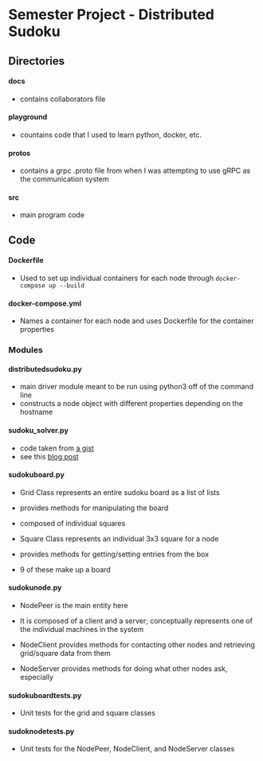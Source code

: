 # Semester Project - Distributed Sudoku

## Directories

#### docs

- contains collaborators file

#### playground 

- countains code that I used to learn python, docker, etc.

#### protos

- contains a grpc .proto file from when I was attempting to use gRPC as the communication system

#### src

- main program code

## Code

#### Dockerfile

- Used to set up individual containers for each node through `docker-compose up --build`

#### docker-compose.yml

- Names a container for each node and uses Dockerfile for the container properties

### Modules

#### distributedsudoku.py

- main driver module meant to be run using python3 off of the command line
- constructs a node object with different properties depending on the hostname

#### sudoku_solver.py

- code taken from [a gist](https://gist.github.com/lvngd/8c1aafc4851985bbd239bc59153f26f9)
- see this [blog post](https://lvngd.com/blog/generating-and-solving-sudoku-puzzles-python/)

#### sudokuboard.py

- Grid Class represents an entire sudoku board as a list of lists
- provides methods for manipulating the board
- composed of individual squares

- Square Class represents an individual 3x3 square for a node
- provides methods for getting/setting entries from the box
- 9 of these make up a board

#### sudokunode.py

- NodePeer is the main entity here
- It is composed of a client and a server; conceptually represents one of the individual machines in the system

- NodeClient provides methods for contacting other nodes and retrieving grid/square data from them

- NodeServer provides methods for doing what other nodes ask, especially

#### sudokuboardtests.py

- Unit tests for the grid and square classes

#### sudoknodetests.py

- Unit tests for the NodePeer, NodeClient, and NodeServer classes